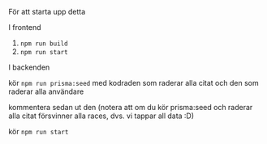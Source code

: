 För att starta upp detta 

I frontend
1. `npm run build`
2. `npm run start`

I backenden

kör 
`npm run prisma:seed`
med kodraden som raderar alla citat och den som raderar alla användare

kommentera sedan ut den (notera att om du kör prisma:seed och raderar alla citat försvinner alla races, dvs. vi tappar all data :D)

kör 
`npm run start`



